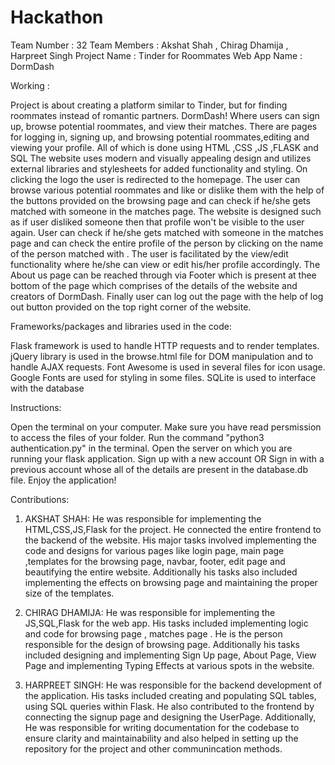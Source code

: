 # Hackathon
Team Number : 32
Team Members :	Akshat Shah , Chirag Dhamija , Harpreet Singh
Project Name : Tinder for Roommates
Web App Name : DormDash

Working :

Project is about creating a platform similar to Tinder, but for finding roommates instead of romantic partners.
DormDash!
Where users can sign up, browse potential roommates, and view their matches. 
There are pages for logging in, signing up, and browsing potential roommates,editing and viewing your profile.
All of which is done using HTML ,CSS ,JS ,FLASK and SQL
The website uses modern and visually appealing design and utilizes external libraries and stylesheets for added functionality and styling.
On clicking the logo the user is redirected to the homepage.
The user can browse various potential roommates and like or dislike them with the help of the buttons provided on the browsing page and can check if he/she gets matched with someone in the matches page.
The website is designed such as if user disliked someone then that profile won't be visible to the user again.
User can check if he/she gets matched with someone in the matches page and can check the entire profile of the person by clicking on the name of the person matched with .
The user is facilitated by the view/edit functionality where he/she can view or edit his/her profile accordingly.
The About us page can be reached through via Footer which is present at thee bottom of the page which comprises of the details of the website and creators of DormDash.
Finally user can log out the page with the help of log out button provided on the top right corner of the website.

Frameworks/packages and libraries used in the code:

Flask framework is used to handle HTTP requests and to render templates.
jQuery library is used in the browse.html file for DOM manipulation and to handle AJAX requests.
Font Awesome is used in several files for icon usage.
Google Fonts are used for styling in some files.
SQLite is used to interface with the database

Instructions:

Open the terminal on your computer.
Make sure you have read persmission to access the files of your folder.
Run the command "python3 authentication.py" in the terminal.
Open the server on which you are running your flask application.
Sign up with a new account OR Sign in with a previous account whose all of the details are present in the database.db file.
Enjoy the application!

Contributions:

1. AKSHAT SHAH:
He was responsible for implementing the HTML,CSS,JS,Flask for the project. He connected the entire frontend to the backend of the website. His major tasks involved implementing the code and designs for various pages like login page, main page ,templates for the browsing page, navbar, footer, edit page and beautifying the entire website. Additionally his tasks also included implementing the effects on browsing page and maintaining the proper size of the templates.

2. CHIRAG DHAMIJA:
He was responsible for implementing the JS,SQL,Flask for the web app. His tasks included implementing logic and code for browsing page , matches page . He is the person responsible for the design of browsing page. Additionally his tasks included designing and implementing Sign Up page, About Page, View Page and implementing Typing Effects at various spots in the website.

3. HARPREET SINGH:
He was responsible for the backend development of the application. His tasks included creating and populating SQL tables, using SQL queries within Flask. He also contributed to the frontend by connecting the signup page and designing the UserPage. Additionally, He was responsible for writing documentation for the codebase to ensure clarity and maintainability and also helped in setting up the repository for the project and other communincation methods.
